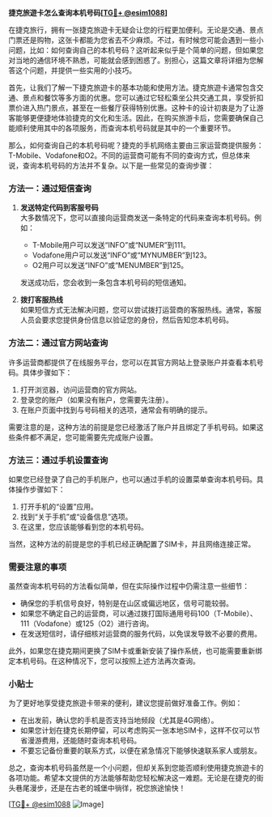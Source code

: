 **捷克旅遊卡怎么查询本机号码[[TG💪+ @esim1088](https://t.me/s/esim1088)]**

在捷克旅行，拥有一张捷克旅遊卡无疑会让您的行程更加便利。无论是交通、景点门票还是购物，这张卡都能为您省去不少麻烦。不过，有时候您可能会遇到一些小问题，比如：如何查询自己的本机号码？这听起来似乎是个简单的问题，但如果您对当地的通信环境不熟悉，可能就会感到困惑了。别担心，这篇文章将详细为您解答这个问题，并提供一些实用的小技巧。

首先，让我们了解一下捷克旅遊卡的基本功能和使用方法。捷克旅遊卡通常包含交通、景点和餐饮等多方面的优惠。您可以通过它轻松乘坐公共交通工具，享受折扣票价进入热门景点，甚至在一些餐厅获得特别优惠。这种卡的设计初衷是为了让游客能够更便捷地体验捷克的文化和生活。因此，在购买旅游卡后，您需要确保自己能顺利使用其中的各项服务，而查询本机号码就是其中的一个重要环节。

那么，如何查询自己的本机号码呢？捷克的手机网络主要由三家运营商提供服务：T-Mobile、Vodafone和O2。不同的运营商可能有不同的查询方式，但总体来说，查询本机号码的方法并不复杂。以下是一些常见的查询步骤：

### 方法一：通过短信查询

1. **发送特定代码到客服号码**  
   大多数情况下，您可以直接向运营商发送一条特定的代码来查询本机号码。例如：
   - T-Mobile用户可以发送“INFO”或“NUMER”到111。
   - Vodafone用户可以发送“INFO”或“MYNUMBER”到123。
   - O2用户可以发送“INFO”或“MENUMBER”到125。
   
   发送成功后，您会收到一条包含本机号码的短信通知。

2. **拨打客服热线**  
   如果短信方式无法解决问题，您可以尝试拨打运营商的客服热线。通常，客服人员会要求您提供身份信息以验证您的身份，然后告知您本机号码。

### 方法二：通过官方网站查询

许多运营商都提供了在线服务平台，您可以在其官方网站上登录账户并查看本机号码。具体步骤如下：
1. 打开浏览器，访问运营商的官方网站。
2. 登录您的账户（如果没有账户，您需要先注册）。
3. 在账户页面中找到与号码相关的选项，通常会有明确的提示。

需要注意的是，这种方法的前提是您已经激活了账户并且绑定了手机号码。如果这些条件都不满足，您可能需要先完成账户设置。

### 方法三：通过手机设置查询

如果您已经登录了自己的手机账户，也可以通过手机的设置菜单查询本机号码。具体操作步骤如下：
1. 打开手机的“设置”应用。
2. 找到“关于手机”或“设备信息”选项。
3. 在这里，您应该能够看到您的本机号码。

当然，这种方法的前提是您的手机已经正确配置了SIM卡，并且网络连接正常。

### 需要注意的事项

虽然查询本机号码的方法看似简单，但在实际操作过程中仍需注意一些细节：
- 确保您的手机信号良好，特别是在山区或偏远地区，信号可能较弱。
- 如果您不确定自己的运营商，可以通过拨打国际通用号码100（T-Mobile）、111（Vodafone）或125（O2）进行咨询。
- 在发送短信时，请仔细核对运营商的服务代码，以免误发导致不必要的费用。

此外，如果您在捷克期间更换了SIM卡或重新安装了操作系统，也可能需要重新绑定本机号码。在这种情况下，您可以按照上述方法再次查询。

### 小贴士

为了更好地享受捷克旅遊卡带来的便利，建议您提前做好准备工作。例如：
- 在出发前，确认您的手机是否支持当地频段（尤其是4G网络）。
- 如果您计划在捷克长期停留，可以考虑购买一张本地SIM卡，这样不仅可以节省漫游费用，还能随时查询本机号码。
- 不要忘记备份重要的联系方式，以便在紧急情况下能够快速联系家人或朋友。

总之，查询本机号码虽然是一个小问题，但却关系到您能否顺利使用捷克旅遊卡的各项功能。希望本文提供的方法能够帮助您轻松解决这一难题。无论是在捷克的街头巷尾漫步，还是在古老的城堡中徜徉，祝您旅途愉快！

[[TG💪+ @esim1088](https://t.me/s/esim1088) ![Image](https://i.postimg.cc/4NQfJmqS/Snipaste-2025-05-13-00-14-12.png)]